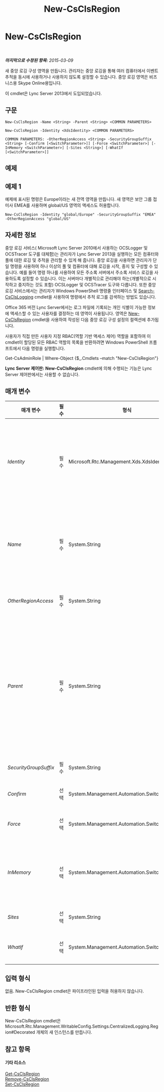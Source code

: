 ﻿---
title: New-CsClsRegion
TOCTitle: New-CsClsRegion
ms:assetid: 09396d6e-e7ec-43b8-9f5b-d9cac30348f6
ms:mtpsurl: https://technet.microsoft.com/ko-kr/library/JJ204658(v=OCS.15)
ms:contentKeyID: 49302733
ms.date: 08/10/2015
mtps_version: v=OCS.15
ms.translationtype: HT
---

# New-CsClsRegion

 

_**마지막으로 수정된 항목:** 2015-03-09_

새 중앙 로깅 구성 영역을 만듭니다. 관리자는 중앙 로깅을 통해 여러 컴퓨터에서 이벤트 추적을 동시에 사용하거나 사용하지 않도록 설정할 수 있습니다. 중앙 로깅 영역은 비즈니스용 Skype Online용입니다.

이 cmdlet은 Lync Server 2013에서 도입되었습니다.

## 구문

    New-CsClsRegion -Name <String> -Parent <String> <COMMON PARAMETERS>

    New-CsClsRegion -Identity <XdsIdentity> <COMMON PARAMETERS>

    COMMON PARAMETERS: -OtherRegionAccess <String> -SecurityGroupSuffix <String> [-Confirm [<SwitchParameter>]] [-Force <SwitchParameter>] [-InMemory <SwitchParameter>] [-Sites <String>] [-WhatIf [<SwitchParameter>]]

## 예제

## 예제 1

예제에 표시된 명령은 Europe이라는 새 전역 영역을 만듭니다. 새 영역은 보안 그룹 접미사 EMEA를 사용하며 global/US 영역의 액세스도 허용합니다.

    New-CsClsRegion -Identity "global/Europe" -SecurityGroupSuffix "EMEA" -OtherRegionAccess "global/US"

## 자세한 정보

중앙 로깅 서비스( Microsoft Lync Server 2010에서 사용하는 OCSLogger 및 OCSTracer 도구를 대체함)는 관리자가 Lync Server 2013을 실행하는 모든 컴퓨터와 풀에 대한 로깅 및 추적을 관리할 수 있게 해 줍니다. 중앙 로깅을 사용하면 관리자가 단일 명령을 사용하여 하나 이상의 풀 및 컴퓨터에 대해 로깅을 시작, 중지 및 구성할 수 있습니다. 예를 들어 명령 하나를 사용하여 모든 주소록 서버에서 주소록 서비스 로깅을 사용하도록 설정할 수 있습니다. 이는 서버마다 개별적으로 관리해야 하는(개별적으로 시작하고 중지하는 것도 포함) OCSLogger 및 OCSTracer 도구와 다릅니다. 또한 중앙 로깅 서비스에서는 관리자가 Windows PowerShell 명령줄 인터페이스 및 [Search-CsClsLogging](search-csclslogging.md) cmdlet을 사용하여 명령에서 추적 로그를 검색하는 방법도 있습니다.

Office 365 버전 Lync Server에서는 로그 파일에 기록되는 개인 식별이 가능한 정보에 액세스할 수 있는 사용자를 결정하는 데 영역이 사용됩니다. 영역은 [New-CsClsRegion](new-csclsregion.md) cmdlet을 사용하여 작성된 다음 중앙 로깅 구성 설정의 컬렉션에 추가됩니다.

사용자가 직접 만든 사용자 지정 RBAC(역할 기반 액세스 제어) 역할을 포함하여 이 cmdlet이 할당된 모든 RBAC 역할의 목록을 반환하려면 Windows PowerShell 프롬프트에서 다음 명령을 실행합니다.

Get-CsAdminRole | Where-Object {$\_.Cmdlets –match "New-CsClsRegion"}

**Lync Server 제어판:** **New-CsClsRegion** cmdlet에 의해 수행되는 기능은 Lync Server 제어판에서는 사용할 수 없습니다.

## 매개 변수


<table>
<colgroup>
<col style="width: 25%" />
<col style="width: 25%" />
<col style="width: 25%" />
<col style="width: 25%" />
</colgroup>
<thead>
<tr class="header">
<th>매개 변수</th>
<th>필수</th>
<th>형식</th>
<th>설명</th>
</tr>
</thead>
<tbody>
<tr class="odd">
<td><p><em>Identity</em></p></td>
<td><p>필수</p></td>
<td><p>Microsoft.Rtc.Management.Xds.XdsIdentity</p></td>
<td><p>새 영역의 고유 식별자입니다. 영역 ID는 영역을 만들 중앙 로깅 구성 범위와 고유 영역 이름으로 구성됩니다. 예를 들어 Redmond라는 전역 영역을 만들려면 다음 구문을 사용합니다.</p>
<p>-Identity &quot;global/Redmond&quot;</p>
<p>Identity 매개 변수를 사용하는 경우에는 Name 매개 변수 또는 Parent 매개 변수를 같은 명령에서 사용할 수 없습니다.</p></td>
</tr>
<tr class="even">
<td><p><em>Name</em></p></td>
<td><p>필수</p></td>
<td><p>System.String</p></td>
<td><p>새 영역의 고유한 이름입니다. 예를 들면 다음과 같습니다.</p>
<p>-Name &quot;Redmond&quot;</p>
<p>Name 매개 변수를 사용하는 경우 Parent 매개 변수도 사용해야 합니다. 그러나 Name 및 Parent 매개 변수와 같은 명령에서 Identity 매개 변수를 사용해서는 안 됩니다.</p></td>
</tr>
<tr class="odd">
<td><p><em>OtherRegionAccess</em></p></td>
<td><p>필수</p></td>
<td><p>System.String</p></td>
<td><p>이 영역에 대해 권한이 부여된 사용자가 액세스할 수 있는 추가 영역의 이름입니다.</p></td>
</tr>
<tr class="even">
<td><p><em>Parent</em></p></td>
<td><p>필수</p></td>
<td><p>System.String</p></td>
<td><p>새 영역을 배치할 중앙 로깅 구성 설정의 범위입니다. 예를 들어 전역 설정에 새 영역을 추가하려면 다음 구문을 사용합니다.</p>
<p>-Parent &quot;global&quot;</p>
<p>다음 명령을 사용하면 모든 중앙 로깅 상위 항목에 대해 ID를 반환할 수 있습니다.</p>
<p>Get-CsCentralizedLoggingConfiguration | Select-Object Identity</p>
<p>Name 매개 변수를 사용하는 경우 Parent 매개 변수도 사용해야 합니다. 그러나 Name 및 Parent 매개 변수와 같은 명령에서 Identity 매개 변수를 사용해서는 안 됩니다.</p></td>
</tr>
<tr class="odd">
<td><p><em>SecurityGroupSuffix</em></p></td>
<td><p>필수</p></td>
<td><p>System.String</p></td>
<td><p>이 영역에 대해 권한을 부여할 보안 그룹의 이름 끝에 추가할 접미사입니다.</p></td>
</tr>
<tr class="even">
<td><p><em>Confirm</em></p></td>
<td><p>선택</p></td>
<td><p>System.Management.Automation.SwitchParameter</p></td>
<td><p>명령을 실행하기 전에 확인 메시지를 표시합니다.</p></td>
</tr>
<tr class="odd">
<td><p><em>Force</em></p></td>
<td><p>선택</p></td>
<td><p>System.Management.Automation.SwitchParameter</p></td>
<td><p>명령을 실행할 때 발생할 수 있는 심각하지 않은 오류 메시지를 표시하지 않습니다.</p></td>
</tr>
<tr class="even">
<td><p><em>InMemory</em></p></td>
<td><p>선택</p></td>
<td><p>System.Management.Automation.SwitchParameter</p></td>
<td><p>개체를 실제로 영구 변경 사항으로 커밋하지 않고 개체 참조를 만듭니다. 이 매개 변수와 함께 호출된 이 cmdlet의 결과를 변수로 할당하면 개체 참조의 속성을 변경한 후 이 cmdlet과 일치하는 Set- cmdlet을 호출하여 해당 변경 사항을 커밋할 수 있습니다.</p></td>
</tr>
<tr class="odd">
<td><p><em>Sites</em></p></td>
<td><p>선택</p></td>
<td><p>System.String</p></td>
<td><p>이 지역 내에 포함된 사이트로서 토폴로지 문서의 SideId 특성 값에 해당합니다.</p></td>
</tr>
<tr class="even">
<td><p><em>WhatIf</em></p></td>
<td><p>선택</p></td>
<td><p>System.Management.Automation.SwitchParameter</p></td>
<td><p>명령을 실제로 실행하지 않고도 명령이 실행될 경우 발생할 수 있는 현상을 설명합니다.</p></td>
</tr>
</tbody>
</table>


## 입력 형식

없음. New-CsClsRegion cmdlet은 파이프라인된 입력을 허용하지 않습니다.

## 반환 형식

New-CsClsRegion cmdlet은 Microsoft.Rtc.Management.WritableConfig.Settings.CentralizedLogging.Region\#Decorated 개체의 새 인스턴스를 만듭니다.

## 참고 항목

#### 기타 리소스

[Get-CsClsRegion](get-csclsregion.md)  
[Remove-CsClsRegion](remove-csclsregion.md)  
[Set-CsClsRegion](set-csclsregion.md)

